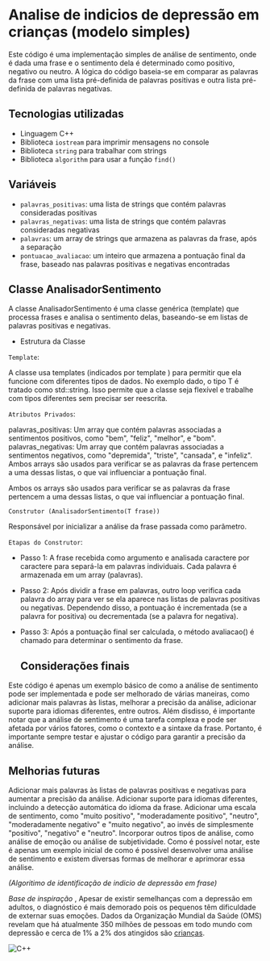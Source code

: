 # Analise de indicios de depressão em crianças (modelo simples)


Este código é uma implementação simples de análise de sentimento, onde é dada uma frase e o sentimento dela é determinado como positivo, negativo ou neutro. A lógica do código baseia-se em comparar as palavras da frase com uma lista pré-definida de palavras positivas e outra lista pré-definida de palavras negativas.

## Tecnologias utilizadas
- Linguagem C++
- Biblioteca `iostream` para imprimir mensagens no console
- Biblioteca `string` para trabalhar com strings
- Biblioteca `algorithm` para usar a função `find()`

## Variáveis
- `palavras_positivas`: uma lista de strings que contém palavras consideradas positivas
- `palavras_negativas`: uma lista de strings que contém palavras consideradas negativas
- `palavras`: um array de strings que armazena as palavras da frase, após a separação
- `pontuacao_avaliacao`: um inteiro que armazena a pontuação final da frase, baseado nas palavras positivas e negativas encontradas

## Classe AnalisadorSentimento
A classe AnalisadorSentimento é uma classe genérica (template) que processa frases e analisa o sentimento delas, baseando-se em listas de palavras positivas e negativas.

- Estrutura da Classe

`Template`:

A classe usa templates (indicados por template <class T>) para permitir que ela funcione com diferentes tipos de dados. No exemplo dado, o tipo T é tratado como std::string. Isso permite que a classe seja flexível e trabalhe com tipos diferentes sem precisar ser reescrita.

`Atributos Privados`:

palavras_positivas: Um array que contém palavras associadas a sentimentos positivos, como "bem", "feliz", "melhor", e "bom".
palavras_negativas: Um array que contém palavras associadas a sentimentos negativos, como "depremida", "triste", "cansada", e "infeliz".
Ambos arrays são usados para verificar se as palavras da frase pertencem a uma dessas listas, o que vai influenciar a pontuação final.


Ambos os arrays são usados para verificar se as palavras da frase pertencem a uma dessas listas, o que vai influenciar a pontuação final.

`Construtor (AnalisadorSentimento(T frase))`

Responsável por inicializar a análise da frase passada como parâmetro.

`Etapas do Construtor`:

- Passo 1: A frase recebida como argumento  e analisada caractere por caractere para separá-la em palavras individuais. Cada palavra é armazenada em um array (palavras).
- Passo 2: Após dividir a frase em palavras, outro loop verifica cada palavra do array para ver se ela aparece nas listas de palavras positivas ou negativas. Dependendo disso, a pontuação é incrementada (se a palavra for positiva) ou decrementada (se a palavra for negativa).
- Passo 3: Após a pontuação final ser calculada, o método avaliacao() é chamado para determinar o sentimento da frase.

   ## Considerações finais
Este código é apenas um exemplo básico de como a análise de sentimento pode ser implementada e pode ser melhorado de várias maneiras, como adicionar mais palavras às listas, melhorar a precisão da análise, adicionar suporte para idiomas diferentes, entre outros. Além disdisso, é importante notar que a análise de sentimento é uma tarefa complexa e pode ser afetada por vários fatores, como o contexto e a sintaxe da frase. Portanto, é importante sempre testar e ajustar o código para garantir a precisão da análise.


## Melhorias futuras
Adicionar mais palavras às listas de palavras positivas e negativas para aumentar a precisão da análise.
Adicionar suporte para idiomas diferentes, incluindo a detecção automática do idioma da frase.
Adicionar uma escala de sentimento, como "muito positivo", "moderadamente positivo", "neutro", "moderadamente negativo" e "muito negativo", ao invés de simplesmente "positivo", "negativo" e "neutro".
Incorporar outros tipos de análise, como análise de emoção ou análise de subjetividade.
Como é possível notar, este é apenas um exemplo inicial de como é possível desenvolver uma análise de sentimento e existem diversas formas de melhorar e aprimorar essa análise.

_(Algoritimo de identificação de indicio de depressão em frase)_

_Base de inspiração_ ,  Apesar de existir semelhanças com a depressão em adultos, o diagnóstico é mais demorado pois os pequenos têm dificuldade de externar suas emoções. Dados da Organização Mundial da Saúde (OMS) revelam que há atualmente 350 milhões de pessoas em todo mundo com depressão e cerca de 1% a 2% dos atingidos são 
[crianças](https://auniao.pb.gov.br/noticias/caderno_paraiba/depressao-infantil-diagnostico-e-mais-demorado#:~:text=Apesar%20de%20existir%20semelhan%C3%A7as%20com%20a%20depress%C3%A3o%20em%20adultos%2C%20o,2%25%20dos%20atingidos%20s%C3%A3o%20crian%C3%A7as).




![C++](https://img.shields.io/badge/c++-%2300599C.svg?style=for-the-badge&logo=c%2B%2B&logoColor=white) 
